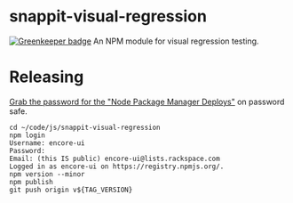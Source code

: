 # snappit-visual-regression

[![Greenkeeper badge](https://badges.greenkeeper.io/rackerlabs/snappit-visual-regression.svg)](https://greenkeeper.io/)
An NPM module for visual regression testing.

# Releasing

[Grab the password for the "Node Package Manager Deploys"](https://passwordsafe.corp.rackspace.com/projects/2285) on password safe.

```
cd ~/code/js/snappit-visual-regression
npm login
Username: encore-ui
Password:
Email: (this IS public) encore-ui@lists.rackspace.com
Logged in as encore-ui on https://registry.npmjs.org/.
npm version --minor
npm publish
git push origin v${TAG_VERSION}
```
